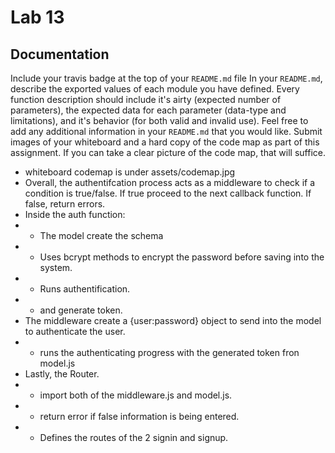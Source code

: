 # Lab 13

##  Documentation
Include your travis badge at the top of your `README.md` file
In your `README.md`, describe the exported values of each module you have defined. Every function description should include it's airty (expected number of parameters), the expected data for each parameter (data-type and limitations), and it's behavior (for both valid and invalid use). Feel free to add any additional information in your `README.md` that you would like.
Submit images of your whiteboard and a hard copy of the code map as part of this assignment. If you can take a clear picture of the code map, that will suffice.

- whiteboard codemap is under assets/codemap.jpg
- Overall, the authentifcation process acts as a middleware to check if a condition is true/false. If true proceed to the next callback function. If false, return errors.
- Inside the auth function:
- - The model create the schema
- - Uses bcrypt methods to encrypt the password before saving into the system.
- - Runs authentification.
- - and generate token.
- The middleware create a {user:password} object to send into the model to authenticate the user.
- - runs the authenticating progress with the generated token fron model.js
- Lastly, the Router.
- - import both of the middleware.js and model.js.
- - return error if false information is being entered.
- - Defines the routes of the 2 signin and signup.

